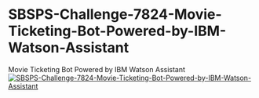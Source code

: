 # SBSPS-Challenge-7824-Movie-Ticketing-Bot-Powered-by-IBM-Watson-Assistant
Movie Ticketing Bot Powered by IBM Watson Assistant
[![SBSPS-Challenge-7824-Movie-Ticketing-Bot-Powered-by-IBM-Watson-Assistant](https://img.youtube.com/vi/https://youtu.be/gnV25vJN2xs)](https://www.youtube.com/watch?v=https://youtu.be/gnV25vJN2xs)
